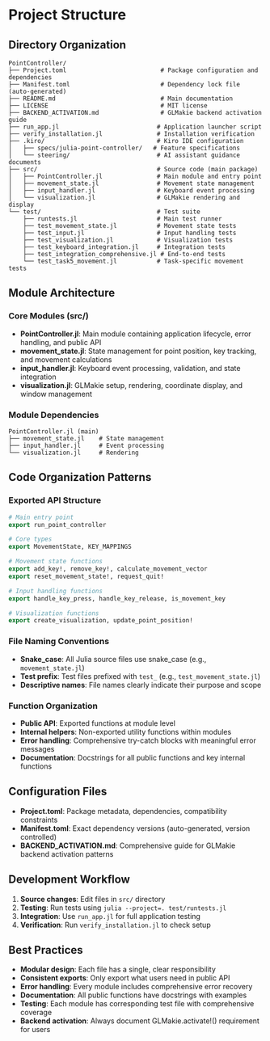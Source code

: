 # Project Structure

## Directory Organization

```
PointController/
├── Project.toml                          # Package configuration and dependencies
├── Manifest.toml                         # Dependency lock file (auto-generated)
├── README.md                             # Main documentation
├── LICENSE                               # MIT license
├── BACKEND_ACTIVATION.md                 # GLMakie backend activation guide
├── run_app.jl                           # Application launcher script
├── verify_installation.jl               # Installation verification
├── .kiro/                               # Kiro IDE configuration
│   ├── specs/julia-point-controller/   # Feature specifications
│   └── steering/                        # AI assistant guidance documents
├── src/                                 # Source code (main package)
│   ├── PointController.jl               # Main module and entry point
│   ├── movement_state.jl                # Movement state management
│   ├── input_handler.jl                 # Keyboard event processing
│   └── visualization.jl                 # GLMakie rendering and display
└── test/                                # Test suite
    ├── runtests.jl                      # Main test runner
    ├── test_movement_state.jl           # Movement state tests
    ├── test_input.jl                    # Input handling tests
    ├── test_visualization.jl            # Visualization tests
    ├── test_keyboard_integration.jl     # Integration tests
    ├── test_integration_comprehensive.jl # End-to-end tests
    └── test_task5_movement.jl           # Task-specific movement tests
```

## Module Architecture

### Core Modules (src/)

- **PointController.jl**: Main module containing application lifecycle, error handling, and public API
- **movement_state.jl**: State management for point position, key tracking, and movement calculations
- **input_handler.jl**: Keyboard event processing, validation, and state integration
- **visualization.jl**: GLMakie setup, rendering, coordinate display, and window management

### Module Dependencies

```
PointController.jl (main)
├── movement_state.jl    # State management
├── input_handler.jl     # Event processing  
└── visualization.jl     # Rendering
```

## Code Organization Patterns

### Exported API Structure
```julia
# Main entry point
export run_point_controller

# Core types
export MovementState, KEY_MAPPINGS

# Movement state functions
export add_key!, remove_key!, calculate_movement_vector
export reset_movement_state!, request_quit!

# Input handling functions
export handle_key_press, handle_key_release, is_movement_key

# Visualization functions
export create_visualization, update_point_position!
```

### File Naming Conventions

- **Snake_case**: All Julia source files use snake_case (e.g., `movement_state.jl`)
- **Test prefix**: Test files prefixed with `test_` (e.g., `test_movement_state.jl`)
- **Descriptive names**: File names clearly indicate their purpose and scope

### Function Organization

- **Public API**: Exported functions at module level
- **Internal helpers**: Non-exported utility functions within modules
- **Error handling**: Comprehensive try-catch blocks with meaningful error messages
- **Documentation**: Docstrings for all public functions and key internal functions

## Configuration Files

- **Project.toml**: Package metadata, dependencies, compatibility constraints
- **Manifest.toml**: Exact dependency versions (auto-generated, version controlled)
- **BACKEND_ACTIVATION.md**: Comprehensive guide for GLMakie backend activation patterns

## Development Workflow

1. **Source changes**: Edit files in `src/` directory
2. **Testing**: Run tests using `julia --project=. test/runtests.jl`
3. **Integration**: Use `run_app.jl` for full application testing
4. **Verification**: Run `verify_installation.jl` to check setup

## Best Practices

- **Modular design**: Each file has a single, clear responsibility
- **Consistent exports**: Only export what users need in public API
- **Error handling**: Every module includes comprehensive error recovery
- **Documentation**: All public functions have docstrings with examples
- **Testing**: Each module has corresponding test file with comprehensive coverage
- **Backend activation**: Always document GLMakie.activate!() requirement for users